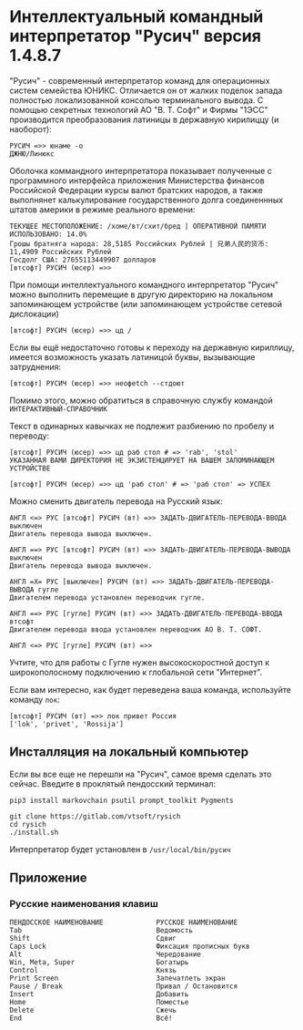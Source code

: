 # Интеллектуальный командный интерпретатор "Русич" версия 1.4.8.7
"Русич" - cовременный интерпретатор команд для операционных систем семейства ЮНИКС. Отличается он от жалких поделок запада полностью локализованной консолью терминального вывода. С помощью секретных технологий АО "В. Т. Софт" и Фирмы "1ЭСС" производится преобразования латиницы в державную кирилиццу (и наоборот):
```
РУСИЧ =>> юнаме -о
ДЖНЮ/Линюкс
```
Оболочка коммандного интерпретатора показывает полученные с программного интерфейса приложения Министерства финансов Российской Федерации курсы валют братских народов, а также выполнянет калькулирование государственного долга соединеннных штатов америки в режиме реального времени:
```
ТЕКУЩЕЕ МЕСТОПОЛОЖЕНИЕ: /хоме/вт/схит/бред | ОПЕРАТИВНОЙ ПАМЯТИ ИСПОЛЬЗОВАНО: 14.0%
Грошы братняга народа: 28,5185 Российских Рублей | 兄弟人民的货币: 11,4909 Российских Рублей
Госдолг США: 27655113449907 долларов
[втсофт] РУСИЧ (юсер) =>>
```
При помощи интеллектуального командного интерпретатор "Русич" можно выполнить перемещие в другую директорию на локальном запоминающем устройстве (или запоминающем устройстве сетевой дислокации)
```
[втсофт] РУСИЧ (юсер) =>> цд /
```
Если вы ещё недостаточно готовы к переходу на державную кириллицу, имеется возможность указать латиницой буквы, вызывающие затруднения:
```
[втсофт] РУСИЧ (юсер) =>> неофеtch --стдоют
```
Помимо этого, можно обратиться в справочную службу командой `ИНТЕРАКТИВНЫЙ-СПРАВОЧНИК`

Текст в одинарных кавычках не подлежит разбиению по пробелу и переводу:
```
[втсофт] РУСИЧ (юсер) =>> цд раб стол # => 'rab', 'stol'
УКАЗАННАЯ ВАМИ ДИРЕКТОРИЯ НЕ ЭКЗИСТЕНЦИРУЕТ НА ВАШЕМ ЗАПОМИНАЮЩЕМ УСТРОЙСТВЕ

[втсофт] РУСИЧ (юсер) =>> цд 'раб стол' # => 'раб стол' => УСПЕХ
```

Можно сменить двигатель перевода на Русский язык:
```
АНГЛ <=> РУС [втсофт] РУСИЧ (вт) =>> ЗАДАТЬ-ДВИГАТЕЛЬ-ПЕРЕВОДА-ВВОДА выключен
Двигатель перевода вывода выключен.

АНГЛ ==> РУС [втсофт] РУСИЧ (вт) =>> ЗАДАТЬ-ДВИГАТЕЛЬ-ПЕРЕВОДА-ВЫВОДА выключен
Двигатель перевода вывода выключен.

АНГЛ =X= РУС [выключен] РУСИЧ (вт) =>> ЗАДАТЬ-ДВИГАТЕЛЬ-ПЕРЕВОДА-ВЫВОДА гугле
Двигателем перевода установлен переводчик гугле.

АНГЛ ==> РУС [гугле] РУСИЧ (вт) =>> ЗАДАТЬ-ДВИГАТЕЛЬ-ПЕРЕВОДА-ВВОДА втсофт
Двигателем перевода ввода установлен переводчик АО В. Т. СОФТ.

АНГЛ <=> РУС [гугле] РУСИЧ (вт) =>>
```
Учтите, что для работы с Гугле нужен высокоскоростной доступ к широкополосному подключению к глобальной сети "Интернет".

Если вам интересно, как будет переведена ваша команда, используйте команду `лок`:
```
[втсофт] РУСИЧ (вт) =>> лок привет Россия
['lok', 'privet', 'Rossija']
```
## Инсталляция на локальный компьютер
Если вы все еще не перешли на "Русич", самое время сделать это сейчас. Введите в проклятый пендосский терминал:
```
pip3 install markovchain psutil prompt_toolkit Pygments
 
git clone https://gitlab.com/vtsoft/rysich
cd rysich
./install.sh
```

Интерпретатор будет установлен в `/usr/local/bin/русич`

## Приложение
### Русские наименования клавиш
```
ПЕНДОССКОЕ НАИМЕНОВАНИЕ             РУССКОЕ НАИМЕНОВАНИЕ
Tab                                 Ведомость
Shift                               Сдвиг
Caps Lock                           Фиксация прописных букв
Alt                                 Чередование
Win, Meta, Super                    Богатырь
Control                             Князь
Print Screen                        Запечатлеть экран
Pause / Break                       Привал / Остановится
Insert                              Добавить
Home                                Поместье
Delete                              Сжечь
End                                 Всё!
```